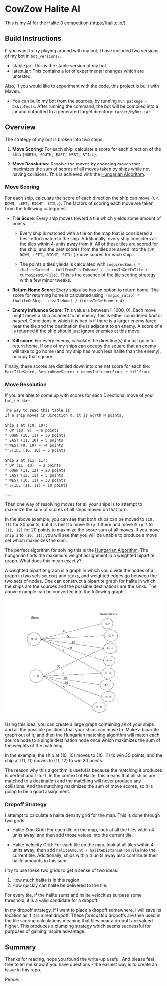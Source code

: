 # CowZow Halite AI

This is my AI for the Halite 3 competition (https://halite.io/).

## Build Instructions

If you want to try playing around with my bot, I have included two versions of my bot in `bot_versions/`.
* stable.jar: This is the stable version of my bot.
* latest.jar: This contains a lot of experimental changes which are untested.

Also, if you would like to experiment with the code, this project is built with Maven.

* You can build my bot from the sources, by running `mvn package -DskipTests`. After running the command, the bot will be compiled into a jar and outputted to a generated target directory: `target/MyBot.jar`.

## Overview

The strategy of my bot is broken into two steps:

1. **Move Scoring:** For each ship, calculate a score for each direction of the ship `{NORTH, SOUTH, EAST, WEST, STILL}`.

2. **Move Resolution:** Resolve the moves by choosing moves that maximizes the sum of scores of
all moves taken by ships while not having collisions. This is achieved with the
[Hungarian Algorithm](https://en.wikipedia.org/wiki/Hungarian_algorithm).

### Move Scoring

For each ship, calculate the score of each direction the ship can move `{UP, DOWN, LEFT, RIGHT, STILL}`.
The factors of scoring each move are taken from the following categories:

- **Tile Score**: Every ship moves toward a tile which yields some amount of points.

  - Every ship is matched with a tile on the map that is considered a best-effort match to the ship. Additionally,
    every ship considers all the tiles within 4-units away from it. All of these tiles are scored for the ship, and the best
    scores from the tiles are saved into the `{UP, DOWN, LEFT, RIGHT, STILL}` move scores for each ship.

  - The points a tiles yields is calculated with `inspiredBonus * (haliteGained - tollFromTileToHome) / (turnsToGetToTile + turnsSpentOnTile)`.
    This is the essence of the tile scoring strategy with a few minor tweaks.

* **Return Home Score**: Every ship also has an option to return home. The score for returning home is calculated
using: `(magic_ratio) * (haliteOnShip - costToHome) / (turnsToGetHome + 4)`.

* **Enemy Influence Score**: This value is between [-1000, 0]. Each move might move a ship adjacent to an
enemy, this is either considered *bad* or *neutral*. Conditions in which it
is bad is if there is a larger enemy force near the tile and the destination tile is adjacent to an enemy.
A score of `0` is returned if the ship should just ignore enemies at this move.

* **Kill score**: For every enemy, calculate the direction(s) it must go in to return home. If one of my ships can
occupy the square that an enemy will take to go home (and my ship has much less halite than the enemy), occupy that square.

Finally, these scores are distilled down into one net score for each tile:
`Max(TileScore, ReturnHomeScore) + enemyInfluenceScore + killScore`

### Move Resolution

If you are able to come up with scores for each Directional move of your bot, i.e. like:

```
The way to read this table is:
If a ship moves in Direction X, it is worth N points.

Ship 1 at (10, 10):
* UP (10, 9)  = 6 points
* DOWN (10, 11) = 30 points
* EAST (11, 10) = 5 points
* WEST (9, 10) = -4 points
* STILL (10, 10) = 5 points

Ship 2 at (11, 11):
* UP (11, 10)  = 2 points
* DOWN (11, 12) = 20 points
* EAST (12, 11) = 5 points
* WEST (10, 11) = 30 points
* STILL (11, 11) = 10 points

...
```

Then one way of resolving moves for all your ships is to attempt to maximize the sum of scores
of all ships moved on that turn. 

In the above example, you can see that both ships can be moved to `(10, 11)` for 30 points, but it
is best to move `Ship 1` there and move `Ship 2` to `(11, 12)` for 20 points to maximize the score
sum of all moves. If you move `ship 2` to `(10, 11)`, you will see that you will be unable to produce a move
set which maximizes the sum.

The perfect algorithm for solving this is the [Hungarian Algorithm](https://en.wikipedia.org/wiki/Hungarian_algorithm).
The hungarian finds the maximium weight assignment in a weighted bipartite graph.
What does this mean exactly? 

A weighted bipartite graph is a graph in which you divide the nodes of a graph in two sets `sources` and `sinks`, and weighted edges go between the two sets of nodes.
One can construct a bipartite graph for halite in which the ships are the sources and the possible destinations are the sinks.
The above example can be converted into the following graph:

![img1](assets/bipartitegraph_full.png)

Using this idea, you can create a large graph containing all of your ships and all the possible positions that your ships can move to.
Make a bipartite graph out of it, and then the Hungarian matching algorithm will match each source node to a single destination node once which maximizes the sum of the weights of the matching.

In the example, the ship at (10, 10) moves to (10, 11) to win 30 points, and the ship at (11, 11) moves to (11, 12) to win 20 points.

The reason why this algorithm is useful is because the matching it produces is perfect and 1-to-1.
In the context of Halite, this means that all ships are matched to a destination and the matching will never produce any collisions.
And the matching maximizes the sum of move scores, so it is going to be a good assignment. 

### Dropoff Strategy

I attempt to calculate a halite density grid for the map. This is done through two grids:

* Halite Sum Grid: For each tile on the map, look at all the tiles within 4 units away, and then add those values into the current tile.

* Halite Velocity Grid: For each tile on the map, look at all tiles within 4 units away, then add `haliteAmount / haliteDistanceFromTile` into the current tile.
Additionally, ships within 4 units away also contribute their halite amounts to this sum.

I try to use these two grids to get a sense of two ideas:

1. How much halite is in this region
2. How quickly can halite be delivered to the tile.

For every tile, if the halite sums and halite velocities surpass some threshold, it is a valid candidate for a dropoff.

In my dropoff strategy, if I want to place a dropoff somewhere, I will save its location as if it is a real dropoff.
These *forecasted* dropoffs are then used in the tile scoring calculations meaning that tiles near a dropoff are valued higher.
This produces a clumping strategy which seems successful for purposes of gaining inspire advantage.

## Summary

Thanks for reading, hope you found the write-up useful.
And please feel free to let me know if you have questions - the easiest way is to create an issue in this repo.

Peace.








